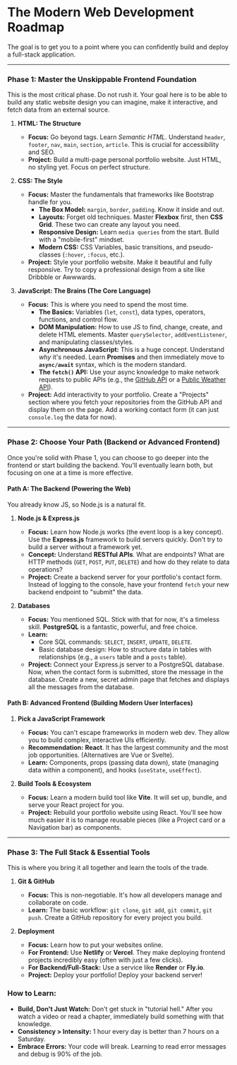 # The Modern Web Development Roadmap

The goal is to get you to a point where you can confidently build and deploy a full-stack application.

---

### **Phase 1: Master the Unskippable Frontend Foundation**

This is the most critical phase. Do not rush it. Your goal here is to be able to build any static website design you can imagine, make it interactive, and fetch data from an external source.

1.  **HTML: The Structure**
    *   **Focus:** Go beyond tags. Learn *Semantic HTML*. Understand `header`, `footer`, `nav`, `main`, `section`, `article`. This is crucial for accessibility and SEO.
    *   **Project:** Build a multi-page personal portfolio website. Just HTML, no styling yet. Focus on perfect structure.

2.  **CSS: The Style**
    *   **Focus:** Master the fundamentals that frameworks like Bootstrap handle for you.
        *   **The Box Model:** `margin`, `border`, `padding`. Know it inside and out.
        *   **Layouts:** Forget old techniques. Master **Flexbox** first, then **CSS Grid**. These two can create any layout you need.
        *   **Responsive Design:** Learn `media queries` from the start. Build with a "mobile-first" mindset.
        *   **Modern CSS:** CSS Variables, basic transitions, and pseudo-classes (`:hover`, `:focus`, etc.).
    *   **Project:** Style your portfolio website. Make it beautiful and fully responsive. Try to copy a professional design from a site like Dribbble or Awwwards.

3.  **JavaScript: The Brains (The Core Language)**
    *   **Focus:** This is where you need to spend the most time.
        *   **The Basics:** Variables (`let`, `const`), data types, operators, functions, and control flow.
        *   **DOM Manipulation:** How to use JS to find, change, create, and delete HTML elements. Master `querySelector`, `addEventListener`, and manipulating classes/styles.
        *   **Asynchronous JavaScript:** This is a huge concept. Understand *why* it's needed. Learn **Promises** and then immediately move to **`async/await`** syntax, which is the modern standard.
        *   **The `fetch()` API:** Use your async knowledge to make network requests to public APIs (e.g., the [GitHub API](https://docs.github.com/en/rest) or a [Public Weather API](https://openweathermap.org/api)).
    *   **Project:** Add interactivity to your portfolio. Create a "Projects" section where you fetch your repositories from the GitHub API and display them on the page. Add a working contact form (it can just `console.log` the data for now).

---

### **Phase 2: Choose Your Path (Backend or Advanced Frontend)**

Once you're solid with Phase 1, you can choose to go deeper into the frontend or start building the backend. You'll eventually learn both, but focusing on one at a time is more effective.

#### **Path A: The Backend (Powering the Web)**

You already know JS, so Node.js is a natural fit.

1.  **Node.js & Express.js**
    *   **Focus:** Learn how Node.js works (the event loop is a key concept). Use the **Express.js** framework to build servers quickly. Don't try to build a server without a framework yet.
    *   **Concept:** Understand **RESTful APIs**. What are endpoints? What are HTTP methods (`GET`, `POST`, `PUT`, `DELETE`) and how do they relate to data operations?
    *   **Project:** Create a backend server for your portfolio's contact form. Instead of logging to the console, have your frontend `fetch` your new backend endpoint to "submit" the data.

2.  **Databases**
    *   **Focus:** You mentioned SQL. Stick with that for now, it's a timeless skill. **PostgreSQL** is a fantastic, powerful, and free choice.
    *   **Learn:**
        *   Core SQL commands: `SELECT`, `INSERT`, `UPDATE`, `DELETE`.
        *   Basic database design: How to structure data in tables with relationships (e.g., a `users` table and a `posts` table).
    *   **Project:** Connect your Express.js server to a PostgreSQL database. Now, when the contact form is submitted, store the message in the database. Create a new, secret admin page that fetches and displays all the messages from the database.

#### **Path B: Advanced Frontend (Building Modern User Interfaces)**

1.  **Pick a JavaScript Framework**
    *   **Focus:** You can't escape frameworks in modern web dev. They allow you to build complex, interactive UIs efficiently.
    *   **Recommendation:** **React**. It has the largest community and the most job opportunities. (Alternatives are Vue or Svelte).
    *   **Learn:** Components, props (passing data down), state (managing data within a component), and hooks (`useState`, `useEffect`).

2.  **Build Tools & Ecosystem**
    *   **Focus:** Learn a modern build tool like **Vite**. It will set up, bundle, and serve your React project for you.
    *   **Project:** Rebuild your portfolio website using React. You'll see how much easier it is to manage reusable pieces (like a Project card or a Navigation bar) as components.

---

### **Phase 3: The Full Stack & Essential Tools**

This is where you bring it all together and learn the tools of the trade.

1.  **Git & GitHub**
    *   **Focus:** This is non-negotiable. It's how all developers manage and collaborate on code.
    *   **Learn:** The basic workflow: `git clone`, `git add`, `git commit`, `git push`. Create a GitHub repository for every project you build.

2.  **Deployment**
    *   **Focus:** Learn how to put your websites online.
    *   **For Frontend:** Use **Netlify** or **Vercel**. They make deploying frontend projects incredibly easy (often with just a few clicks).
    *   **For Backend/Full-Stack:** Use a service like **Render** or **Fly.io**.
    *   **Project:** Deploy your portfolio! Deploy your backend server!

### **How to Learn:**

*   **Build, Don't Just Watch:** Don't get stuck in "tutorial hell." After you watch a video or read a chapter, immediately build something with that knowledge.
*   **Consistency > Intensity:** 1 hour every day is better than 7 hours on a Saturday.
*   **Embrace Errors:** Your code will break. Learning to read error messages and debug is 90% of the job.
